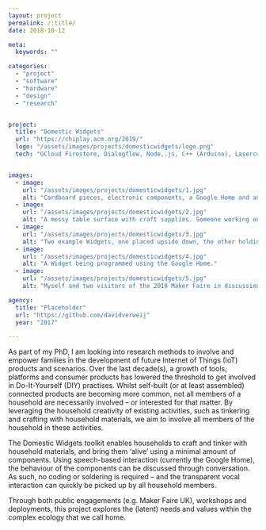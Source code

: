 ```yaml
---
layout: project
permalink: /:title/
date: 2018-10-12

meta:
  keywords: ""

categories:
  - "project"
  - "software"
  - "hardware"
  - "design"
  - "research"


project:
  title: "Domestic Widgets"
  url: "https://chiplay.acm.org/2019/"
  logo: "/assets/images/projects/domesticwidgets/logo.png"
  tech: "GCloud Firestore, Dialogflow, Node,.js, C++ (Arduino), Lasercutter"


images:
  - image:
    url: "/assets/images/projects/domesticwidgets/1.jpg"
    alt: "Cardboard pieces, electronic components, a Google Home and an assembled Domestic Widget"
  - image:
    url: "/assets/images/projects/domesticwidgets/2.jpg"
    alt: "A messy table surface with craft supplies. Someone working on a Domestic Widget."
  - image:
    url: "/assets/images/projects/domesticwidgets/3.jpg"
    alt: "Two example Widgets, one placed upside down, the other holding two flags."
  - image:
    url: "/assets/images/projects/domesticwidgets/4.jpg"
    alt: "A Widget being programmed using the Google Home."
  - image:
    url: "/assets/images/projects/domesticwidgets/5.jpg"
    alt: "Myself and two visitors of the 2018 Maker Faire in discussion."

agency:
  title: "Placeholder"
  url: "https://github.com/davidverweij"
  year: "2017"

---
```

<p>As part of my PhD, I am looking into research methods to involve and empower families in the development of future Internet of Things (IoT) products and scenarios. Over the last decade(s), a growth of tools, platforms and consumer products has lowered the threshold to get involved in Do-It-Yourself (DIY) practises. Whilst self-built (or at least assembled) connected products are becoming more common, not all members of a household are necessarily involved – or interested for that matter. By leveraging the household creativity of existing activities, such as tinkering and crafting with household materials, we aim to involve all members of the household in these activities.

The Domestic Widgets toolkit enables households to craft and tinker with household materials, and bring them ‘alive’ using a minimal amount of components. Using speech-based interaction (currently the Google Home), the behaviour of the components can be discussed through conversation. As such, no coding or soldering is required – and the transparent vocal interaction can quickly be picked up by all household members.

Through both public engagements (e.g. Maker Faire UK), workshops and deployments, this project explores the (latent) needs and values within the complex ecology that we call home.</p>
